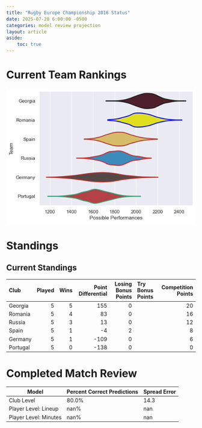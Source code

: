 ```yaml
---  
title: "Rugby Europe Championship 2016 Status"  
date: 2025-07-28 6:00:00 -0500  
categories: model review projection  
layout: article  
aside:  
    toc: true  
---
```

# Current Team Rankings


![Club Rankings](plots/rankings_Rugby_Europe_Championship_2016.png)
# Standings

## Current Standings


| Club     |   Played |   Wins |   Point Differential |   Losing Bonus Points | Try Bonus Points   |   Competition Points |
|:---------|---------:|-------:|---------------------:|----------------------:|:-------------------|---------------------:|
| Georgia  |        5 |      5 |                  155 |                     0 |                    |                   20 |
| Romania  |        5 |      4 |                   83 |                     0 |                    |                   16 |
| Russia   |        5 |      3 |                   13 |                     0 |                    |                   12 |
| Spain    |        5 |      1 |                   -4 |                     2 |                    |                    8 |
| Germany  |        5 |      1 |                 -109 |                     0 |                    |                    6 |
| Portugal |        5 |      0 |                 -138 |                     0 |                    |                    0 |



# Completed Match Review


| Model | Percent Correct Predictions | Spread Error |
| ------ | ------ | ------ |
| Club Level | 80.0% | 14.3 |
| Player Level: Lineup | nan% | nan |
| Player Level: Minutes | nan% | nan |

